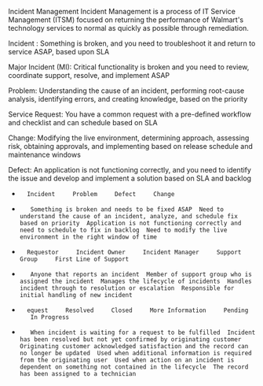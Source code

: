 Incident Management
Incident Management is a process of IT Service Management (ITSM) focused on returning the performance of Walmart's technology services to normal as quickly as possible through remediation.


Incident : Something is broken, and you need to troubleshoot it and return to service ASAP, based upon SLA

Major Incident (MI): Critical functionality is broken and you need to review, coordinate support, resolve, and implement ASAP

Problem: Understanding the cause of an incident, performing root-cause analysis, identifying errors, and creating knowledge, based on the priority

Service Request: You have a common request with a pre-defined workflow and checklist and can schedule based on SLA

Change: Modifying the live environment, determining approach, assessing risk, obtaining approvals, and implementing based on release schedule and maintenance windows

Defect: An application is not functioning correctly, and you need to identify the issue and develop and implement a solution based on SLA and backlog




* 		Incident     Problem     Defect     Change  
* 		 Something is broken and needs to be fixed ASAP  Need to understand the cause of an incident, analyze, and schedule fix based on priority  Application is not functioning correctly and need to schedule to fix in backlog  Need to modify the live environment in the right window of time




* 		Requestor     Incident Owner     Incident Manager     Support Group     First Line of Support  
* 		 Anyone that reports an incident  Member of support group who is assigned the incident  Manages the lifecycle of incidents  Handles incident through to resolution or escalation  Responsible for initial handling of new incident



* 		equest     Resolved     Closed     More Information     Pending     In Progress  
* 		 When incident is waiting for a request to be fulfilled  Incident has been resolved but not yet confirmed by originating customer  Originating customer acknowledged satisfaction and the record can no longer be updated  Used when additional information is required from the originating user  Used when action on an incident is dependent on something not contained in the lifecycle  The record has been assigned to a technician
